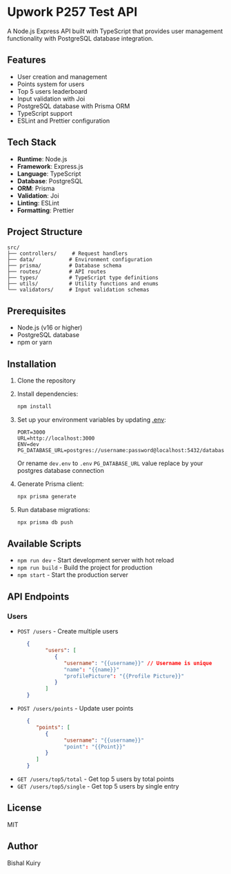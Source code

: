 # Upwork P257 Test API

A Node.js Express API built with TypeScript that provides user management functionality with PostgreSQL database integration.

## Features

- User creation and management
- Points system for users
- Top 5 users leaderboard
- Input validation with Joi
- PostgreSQL database with Prisma ORM
- TypeScript support
- ESLint and Prettier configuration

## Tech Stack

- **Runtime**: Node.js
- **Framework**: Express.js
- **Language**: TypeScript
- **Database**: PostgreSQL
- **ORM**: Prisma
- **Validation**: Joi
- **Linting**: ESLint
- **Formatting**: Prettier

## Project Structure

```
src/
├── controllers/     # Request handlers
├── data/           # Environment configuration
├── prisma/         # Database schema
├── routes/         # API routes
├── types/          # TypeScript type definitions
├── utils/          # Utility functions and enums
└── validators/     # Input validation schemas
```

## Prerequisites

- Node.js (v16 or higher)
- PostgreSQL database
- npm or yarn

## Installation

1. Clone the repository
2. Install dependencies:
   ```bash
   npm install
   ```

3. Set up your environment variables by updating [.env](.env):
   ```env
   PORT=3000
   URL=http://localhost:3000
   ENV=dev
   PG_DATABASE_URL=postgres://username:password@localhost:5432/database_name
   ```

   Or rename `dev.env` to `.env`
      `PG_DATABASE_URL` value replace by your postgres database connection

4. Generate Prisma client:
   ```bash
   npx prisma generate
   ```

5. Run database migrations:
   ```bash
   npx prisma db push
   ```

## Available Scripts

- `npm run dev` - Start development server with hot reload
- `npm run build` - Build the project for production
- `npm start` - Start the production server

## API Endpoints

### Users

- `POST /users` - Create multiple users
   ```json
      {
            "users": [
               {
                  "username": "{{username}}" // Username is unique
                  "name": "{{name}}"
                  "profilePicture": "{{Profile Picture}}"
               }
            ]
      }
   ```
- `POST /users/points` - Update user points
   ```json
      {
         "points": [
            {
                  "username": "{{username}}" 
                  "point": "{{Point}}"
            }
         ]
      }
   ```
- `GET /users/top5/total` - Get top 5 users by total points
- `GET /users/top5/single` - Get top 5 users by single entry


## License

MIT

## Author

Bishal Kuiry
